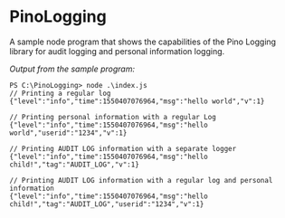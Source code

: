 # PinoLogging
A sample node program that shows the capabilities of the Pino Logging library for audit logging and personal information logging.

*Output from the sample program:*
```
PS C:\PinoLogging> node .\index.js
// Printing a regular log
{"level":"info","time":1550407076964,"msg":"hello world","v":1}

// Printing personal information with a regular Log
{"level":"info","time":1550407076964,"msg":"hello world","userid":"1234","v":1}

// Printing AUDIT LOG information with a separate logger
{"level":"info","time":1550407076964,"msg":"hello child!","tag":"AUDIT_LOG","v":1}

// Printing AUDIT LOG information with a regular log and personal information
{"level":"info","time":1550407076964,"msg":"hello child!","tag":"AUDIT_LOG","userid":"1234","v":1}
```
